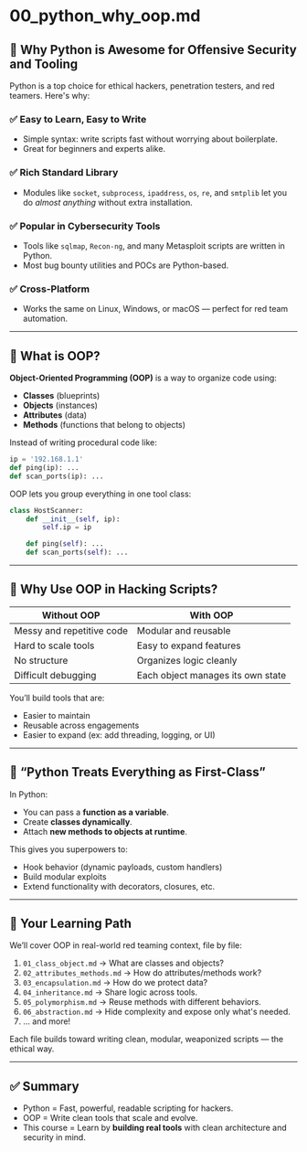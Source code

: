 # 00_python_why_oop.md

## 🐍 Why Python is Awesome for Offensive Security and Tooling

Python is a top choice for ethical hackers, penetration testers, and red teamers. Here's why:

### ✅ Easy to Learn, Easy to Write
- Simple syntax: write scripts fast without worrying about boilerplate.
- Great for beginners and experts alike.

### ✅ Rich Standard Library
- Modules like `socket`, `subprocess`, `ipaddress`, `os`, `re`, and `smtplib` let you do *almost anything* without extra installation.

### ✅ Popular in Cybersecurity Tools
- Tools like `sqlmap`, `Recon-ng`, and many Metasploit scripts are written in Python.
- Most bug bounty utilities and POCs are Python-based.

### ✅ Cross-Platform
- Works the same on Linux, Windows, or macOS — perfect for red team automation.

---

## 🧱 What is OOP?

**Object-Oriented Programming (OOP)** is a way to organize code using:
- **Classes** (blueprints)
- **Objects** (instances)
- **Attributes** (data)
- **Methods** (functions that belong to objects)

Instead of writing procedural code like:

```python
ip = '192.168.1.1'
def ping(ip): ...
def scan_ports(ip): ...
```

OOP lets you group everything in one tool class:

```python
class HostScanner:
    def __init__(self, ip):
        self.ip = ip

    def ping(self): ...
    def scan_ports(self): ...
```

---

## 🎯 Why Use OOP in Hacking Scripts?

| Without OOP | With OOP |
|-------------|----------|
| Messy and repetitive code | Modular and reusable |
| Hard to scale tools | Easy to expand features |
| No structure | Organizes logic cleanly |
| Difficult debugging | Each object manages its own state |

You’ll build tools that are:
- Easier to maintain
- Reusable across engagements
- Easier to expand (ex: add threading, logging, or UI)

---

## 🧠 “Python Treats Everything as First-Class”

In Python:
- You can pass a **function as a variable**.
- Create **classes dynamically**.
- Attach **new methods to objects at runtime**.

This gives you superpowers to:
- Hook behavior (dynamic payloads, custom handlers)
- Build modular exploits
- Extend functionality with decorators, closures, etc.

---

## 🚀 Your Learning Path

We’ll cover OOP in real-world red teaming context, file by file:

1. `01_class_object.md` → What are classes and objects?
2. `02_attributes_methods.md` → How do attributes/methods work?
3. `03_encapsulation.md` → How do we protect data?
4. `04_inheritance.md` → Share logic across tools.
5. `05_polymorphism.md` → Reuse methods with different behaviors.
6. `06_abstraction.md` → Hide complexity and expose only what's needed.
7. ... and more!

Each file builds toward writing clean, modular, weaponized scripts — the ethical way.

---

## ✅ Summary

- Python = Fast, powerful, readable scripting for hackers.
- OOP = Write clean tools that scale and evolve.
- This course = Learn by **building real tools** with clean architecture and security in mind.

